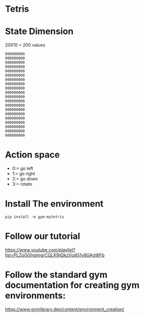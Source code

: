# Tetris

# State Dimension

20X10 = 200 values

```
000000000
000000000
000000000
000000000
000000000
000000000
000000000
000000000
000000000
000000000
000000000
000000000
000000000
000000000
000000000
000000000
000000000
000000000
000000000
000000000
```

# Action space

- 0:= go left
- 1:= go right
- 2:= go down
- 3:= rotate

# Install The environment

```
pip install -e gym-mytetris
```

# Follow our tutorial

https://www.youtube.com/playlist?list=PLZpGGhgjmgrCQLK9tQkzVudG1y8GAgWFb

# Follow the standard gym documentation for creating gym environments:

https://www.gymlibrary.dev/content/environment_creation/
